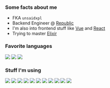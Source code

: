 ### Some facts about me
- FKA `unsaidxpl`
- Backend Engineer @ [Republic](republic.co)
- I'm also into frontend stuff like [Vue](https://github.com/vuejs/vue) and [React](https://github.com/facebook/react)
- Trying to master [Elixir]([github.com/elixir/elixir](https://github.com/elixir-lang/elixir))

### Favorite languages

<img src="https://img.shields.io/badge/Ruby-CC342D?style=flat-square&logo=ruby&logoColor=white"> <img src="https://img.shields.io/badge/TypeScript-007ACC?style=flat-square&logo=typescript&logoColor=white"> <img src="https://img.shields.io/badge/Elixir-4B275F?style=flat-square&logo=elixir&logoColor=white">

### Stuff I'm using
<img src="https://img.shields.io/static/v1?label=&message=Ubuntu&color=darkslategrey&logoColor=white&logo=ubuntu&style=flat-square"> <img src="https://img.shields.io/static/v1?label=&message=VSCode&color=darkslategrey&logoColor=white&logo=visual+studio+code&style=flat-square"> <img src="https://img.shields.io/static/v1?label=&message=Git&color=darkslategrey&logoColor=white&logo=git&style=flat-square"> <img src="https://img.shields.io/static/v1?label=&message=Ruby+on+Rails&color=darkslategrey&logoColor=white&logo=ruby+on+rails&style=flat-square"> <img src="https://img.shields.io/static/v1?label=&message=Node.js&color=darkslategrey&logoColor=white&logo=node.js&style=flat-square"> <img src="https://img.shields.io/static/v1?label=&message=Vue&color=darkslategrey&logoColor=white&logo=vue.js&style=flat-square"> <img src="https://img.shields.io/static/v1?label=&message=React&color=darkslategrey&logoColor=white&logo=react&style=flat-square"> <img src="https://img.shields.io/static/v1?label=&message=PostgreSQL&color=darkslategrey&logoColor=white&logo=postgresql&style=flat-square"> <img src="https://img.shields.io/static/v1?label=&message=MySQL&color=darkslategrey&logoColor=white&logo=mysql&style=flat-square"> <img src="https://img.shields.io/static/v1?label=&message=Redis&color=darkslategrey&logoColor=white&logo=redis&style=flat-square"> <img src="https://img.shields.io/static/v1?label=&message=AWS&color=darkslategrey&logoColor=white&logo=amazon+aws&style=flat-square">
